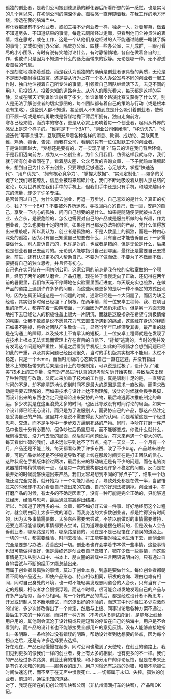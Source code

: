 孤独的创业者，是我们公司搬到德思勤的孵化器后所看所想的第一感觉。也是实习的几个月以来，在初创公司的深深体会。孤独感一直伴随着我，在我工作的地方环绕，渗透在我的脑海当中。  
孵化器那里有不少创业者，或如三楼不少创业者一样，独身一人，对着屏幕，做着不知道尽头、不知道结果的事情，每逢去厕所经过走廊，只看到他们全神贯注的表情，或在思考，或在工作，这是一个从他们身边经过的人不能通过随便一睹就了解的事情；又或如我们办公室、隔壁办公室、四楼一些办公室，三几成群，一眼可看尽的小小团队，有时有说有笑地讨论什么，有时静悄悄地，各自在做着各自的工作，也或许只是因为不知道干什么的迷茫而带来的寂静。无论是哪一种，无不渗透着孤独的气息。  
不是刻意地渲染着孤独，而是我认为孤独的的确确是创业者该具备的素质，无论是不是因为要耐得住寂寞，还是要从行为上在一个多人办公室与不同的创业者一起工作时，独自地注视着自己所专注的事情，引领着自己团队继续活下去，去见不同的用户、见投资人，投着未知的道路奔去。从外人的眼光看来，每天都是这样的平静，又或在哪天听到谁谁谁融资了多少，谁谁谁哪个路演比赛又获得了什么奖，别人是无法了解创业者的切实意图的，每个团队都有着自己的策略与行动（或是根本没有策略），这些别人都不知道。甚至别人不知道到底是什么吸引着创业者，使他们不顾一切或是单纯勇敢或是智谋地抛下背后所拥有，独自走向前方。  
寒冬已经来临，而资本的寒冬，更是从心灵上影响着每一个创业者，起码从外界的感受上是这个样子的。“谁将是下一个BAT”、“创业公司倒闭潮”、“移动优先”、“快速迭代”等等关键字，互联网充斥着各种各样的消息、教训、成功论、互联网思维、鸡汤、毒舌、告诫，而我在公司，看到的只有一位位默默工作的创业者。  
于是饼越画越大，“梦想还是要有的，万一实现了呢？”马云的话在我们背后环绕，于是我们迈向前方，成为又一名创业者。为什么用我们，仿佛这样我就与你，我们就与所有创业者同在了，看着朋友圈、公众号发的咨询文章，一下子就热血沸腾起来，想到自己为什么不去创业，只要理想足够遥远，心足够大，掌握“快速迭代”、“用户优先”、“拥有核心竞争力”、“掌握大数据”、“实现定制化”......繁多的关键字让我们眼花缭乱，信息业被越来越碎片化，我们不断地吸收着从别人那总结的定论，以为世界就在我们手中的手机上，但我们手中还是只有手机，和越来越用不完的流量，却少了许多专注。  
是否曾问过自己，为什么要去创业，再退一万步说，自己喜欢的是什么？真正的初心，钱？下一个BAT？不要被外界所迷惑，寻找回内心的自己，做一回，安静的自己，享受一下内心的孤独，问问自己想要的是什么。如果是随随便便就被拉去创业、去合伙，是很危险的，怎么也需要对自己的产品或是服务所做的有兴趣，作为创业者，怎么也要有十足的自信，如果连自己都没办法相信的产品，凭什么值得放出来推敲呢，所以我认为，创业者是孤独的，不是人数量上的孤独，而是一种内心深处的孤独，因为只有自己知道自己想要做什么，只有自己才能告诉自己下一步需要做什么，别人告诉自己的，也许是对的，也或者是错的，但是无论是什么，后果也是创业者自己去面对的。无论别人能够指引自己到哪里，最终还是需要自己去摸索、前进，还有认识更多的人帮助自己。不要为了做而做，不要为了不做而不做，要拥有自己的独立思考，并且怀有初心。  
自己也在实习待在一间初创公司，这家公司的前身是我在校的实验室做的一个项目，经历了两年的团队磨合、产品打磨，现在终于慢慢走向了正轨，还记得在两年前的暑假里，我们每天马不停蹄地在实验室里面赶进度，每天既充实也煎熬，在做产品的道路上遇到许许多多的问题，而这些问题更多的是以一种不确定的方式出现的，因为在真正知道这是一个问题的时候，通常已经是一个大问题了，而因为缺乏经验，其实很多时候已经埋下了祸根。在两年前，前一位安卓工程师、我、在项目里的所有人，都存在着一股阴暗面，一方面因为产品仍未成功，但是另一方面无限地拖下去已经让人的积极性盖上很大一片阴沉，而就是这股掺杂在希望与消极情绪的氛围，让我不敢或是说不愿意花力气去直击所遇到的痛点，这些藏在身边的绊脚石如果不除掉，将会对团队产生致命一击，显然当年年已经深受其害，最严重的就是在沟通上的障碍，以及技术上不肯承认的短板，上一位安卓工程师就是在发现了在技术上根本无法实现而管理上存在盲目的自信下，“背叛”逃离的，当时的我并没有发现这个问题的严重性，知道之后看到手机版上如此的不顺畅才会想到问题已经如此的严重，以及其实问题已经出现很久，当时的手机版其实根本不能用，太过不稳定，只是一个demo，而当时消极的心态致使自己一直在逃避，并没有指出  
技术上的短板带来的后果是设计上的匆匆制定，可以说是烂极了，设计为了“媲美”技术上的工作量，没有对产品进行认真的思考就匆匆开始实现，导致后来出现了种种问题与改动，又反过来加重了技术的工作量，真是讽刺十足的是，一直强调时间的不足，却不能清楚地认识到时间不足最大的原因是需求一直改动，而需求改动是需要去理解的，而如果技术与设计上达不到理解，设计的时候就会畏手畏脚，而设计出来的东西也注定只是辩论出来妥协的产物，最后难逃再次推敲制定的命运。多少次就是在这里浪费太多的时间，也因此导致没有时间讨论的局面。如果一个设计师已经无心设计，而只是为了说服别人，而妥协自己的产品，那这产品注定是妥协自己的产物。这里并不是说不需要得到大家的认同，而是希望这是一个经过思考、交流，而不是争吵中一步步双方逼到死路的产物。同时，争吵在打磨一件产品中也是十分有必要的，但争吵过后仍需思考，而不能够变成，你说什么就什么，我懒得去管、没力气去管的局面，然后就将问题延后，在未来再遇一个更大的坑。  
每天看似忙碌的我们，却永远似乎到达不了节点，拖了一天又一天、一个月有一个月，产品还是不能上线，每天都看似做了许多东西、改了不少bug，产品越来越完善，可是产品始终还是不够稳定导致不能上线在那段时间实在是打击团队的信心。这种状况在手机版体验过两次，最后出来的移动端还是有不少的问题，而在电脑浏览器插件端稍微顺利一点，但是每一次的重构都出现许多不稳定的问题，反而是在最开始的时候能够快速出来产品。我们太容易想到不同的“好点子”了，结果一个功能还没完全完善，就开始为下一个功能打基础了，导致处处都是在做一半，当醒悟过来的时候却不忍心看着自己做出来的东西、自己的好想法被割掉。创业当中、在打磨产品的时候，有太多的不确定因素了，没有一种可能是完全正确的，只能够通过经历、经验与思考，最后通过实践得出结果。  
所以，当知道了读再多的书、文章，都不如好好去做一件事、好好地经历这个过程时，就会明白网上太多干扰的消息，而我身边的大多数创业者，都是忙得没有时间的，因为太多事情需要做，太多东西需要去尝试，不禁以前做对的事情需要维持，还要连着可能错误的事情都要去尝试，因为道理总是摆在眼前的，但是没有人会告诉创业者，哪条路是对的，哪条路是错的，现在是不是已经馅在了错误的道路上。一切的一切，都需要经验、时间去检验。打工能够相对独立地生活下去，而创业则完全是要想尽办法，妥善应对一切。创业者也许会学着书本做一些事情，这些事情也很可能做得很好，但是最终还是创业者自己做错了，错在少做一些事情，而这些事情是无法从别人口中、书本上、朋友圈的转载中三言两语说明白的，只有通过自身地尝试与不断的经历才能总结出来。  
而属于创业者最孤独的事情，莫过于创业本身，到底是要做什么。每位创业者都朝着不同的产品迈去，即使产品形态、特点相似相同，研发的方向、理由也难有相同，同时自己身处的环境，也一时不能轻易发现志同道合的人合伙，只有当有了一定的规模，相似者才会慢慢浮现，而这个时候，很可能会越发地发现自己的产品与许多产品相似，而不尽相同。每一个好的产品的背后，都是经过设计者不断思考，开发或研制人员不断地调试，而沉淀出好的体验的，而这其中也许经过多少次激烈的讨论、多少次修改得出了一个肯定，然后与上级、同事讨论后各种方案不通过，最后生下来的一种方案，而只有一种方案（不考虑A|B测试的话），是能够上线给用户用的，其他则会沉沦于设计稿或只是短暂的停留在自己的脑海中，用户是不会看到的，而产品的设计者也不能够接受全部用户的意见反馈。没有人能够直接地指出一条明路、一条检验过没有错误的明路，帮助设计者到达想要的终点，因为每个拐点之后，还是有许多选择要去选择。  
好在现在，产品已经慢慢在起步，同时公司也融到了天使轮，在创业的道路上，我们见到更多的像我们一样的创业者，身上有太多的相似，也有更多的不一样。我们的产品经过多次路演、创业比赛的推敲，和小部分用户的评论反馈，但是在未来还是有许多未知的风险——服务器的压力、用户习惯还有决策的对错，和能不能抓住时间快速迭代，而不至于在无声中慢慢死亡......一切都属于未知、失控。孤独的创业者，前进吧，通往未知的道路。  
对了，我现在所在的初创公司叫快智公司（非杭州滴滴打车的快智），产品叫OK记。